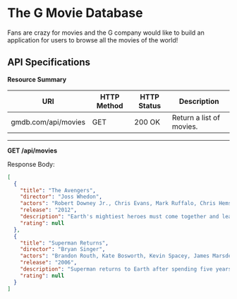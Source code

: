 # The G Movie Database

Fans are crazy for movies and the G company would like to build an application for users to browse all the movies of the world!

## API Specifications



**Resource Summary**

| URI                                      | HTTP Method |   HTTP Status   | Description                              |
|------------------------------------------|-------------|-----------------|------------------------------------------|
| gmdb.com/api/movies                      | GET         |      200 OK     | Return a list of movies.                 |

---

**GET /api/movies**

Response Body:
```json
[
  {
    "title": "The Avengers",
    "director": "Joss Whedon",
    "actors": "Robert Downey Jr., Chris Evans, Mark Ruffalo, Chris Hemsworth",
    "release": "2012",
    "description": "Earth's mightiest heroes must come together and learn to fight as a team if they are going to stop the mischievous Loki and his alien army from enslaving humanity.",
    "rating": null
  },
  {
    "title": "Superman Returns",
    "director": "Bryan Singer",
    "actors": "Brandon Routh, Kate Bosworth, Kevin Spacey, James Marsden",
    "release": "2006",
    "description": "Superman returns to Earth after spending five years in space examining his homeworld Krypton. But he finds things have changed while he was gone, and he must once again prove himself important to the world.",
    "rating": null
  }
]
```
